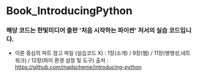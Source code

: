 # Book_IntroducingPython
### 해당 코드는 한빛미디어 출판 '처음 시작하는 파이썬' 저서의 실습 코드입니다.
- 이론 중심의 파트 참고 파일 (실습코드 X) : 1장(소개) / 9장(웹) / 11장(병행성,네트워크) / 12장(파이 환경 설정 및 도구) 
 출처 : https://github.com/madscheme/introducing-python

